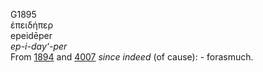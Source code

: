 <body>
  <p>G1895<br>  ἐπειδήπερ  <br> epeidēper  <br><i>ep-i-day‘-per </i><br>From <a href="g1894.htm">1894</a> and <a href="g4007.htm">4007</a>  <i>since</i> <i>indeed</i> (of cause): - forasmuch.<br></p>
 </body>